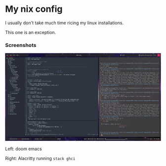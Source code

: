# My nix config

I usually don't take much time ricing my linux installations.

This one is an exception.

### Screenshots

![screenshot](./assets/emacs-termite-nmtui.png)

Left: doom emacs

Right: Alacritty running `stack ghci`
